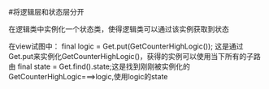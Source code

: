 #将逻辑层和状态层分开

在逻辑类中实例化一个状态类，使得逻辑类可以通过该实例获取到状态

在view试图中：
        final logic = Get.put(GetCounterHighLogic()); 这是通过Get.put来实例化GetCounterHighLogic()，获得的实例可以使用当下所有的子路由
        final state = Get.find<GetCounterHighLogic>().state;这是找到刚刚被实例化的GetCounterHighLogic===>logic,使用logic的state